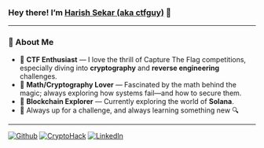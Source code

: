 ### Hey there! I’m [Harish Sekar (aka ctfguy)](https://www.linkedin.com/in/harish-sekar-460625266/) 👋

---

### 🧠 About Me

* 🎯 **CTF Enthusiast** — I love the thrill of Capture The Flag competitions, especially diving into **cryptography** and **reverse engineering** challenges.
* 🔐 **Math/Cryptography Lover** —  Fascinated by the math behind the magic; always exploring how systems fail—and how to secure them.
* 🔗 **Blockchain Explorer** — Currently exploring the world of **Solana**.
* 🚀 Always up for a challenge, and always learning something new 🔍

---

[![Github](https://custom-icon-badges.herokuapp.com/badge/Github-grey?style=for-the-badge&logo=Github&logoColor=white)](https://github.com/ctfguy)
[![CryptoHack](https://custom-icon-badges.herokuapp.com/badge/CryptoHack-fdb813?style=for-the-badge&logo=brain-min)](https://cryptohack.org/user/ctfguy/)
[![LinkedIn](https://custom-icon-badges.herokuapp.com/badge/LinkedIn-blue?style=for-the-badge&logo=LinkedIn&logoColor=white)](https://www.linkedin.com/in/harish-sekar-460625266/)
